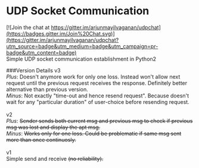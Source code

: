# UDP Socket Communication

[![Join the chat at https://gitter.im/arjunmayilvaganan/udpchat](https://badges.gitter.im/Join%20Chat.svg)](https://gitter.im/arjunmayilvaganan/udpchat?utm_source=badge&utm_medium=badge&utm_campaign=pr-badge&utm_content=badge)
<br/>
Simple UDP socket communication establishment in Python2


###Version Details
v3 <br/>
*Plus*: Doesn't anymore work for only one loss. Instead won't allow next request until the previous request receives the response. Definitely better alternative than previous version.
<br/>
*Minus*: Not exactly "time-out and hence resend request". Because doesn't wait for any "particular duration" of user-choice before resending request.
<br/>
<br/>
v2 <br/>
*Plus*: ~~Sender sends both current msg and previous msg to check if previous msg was lost and display the apt msg.~~
<br/>
*Minus*: ~~Works only for one loss. Could be problematic if same msg sent more than once continuosly.~~
<br/>
<br/>
v1 <br/>
Simple send and receive ~~(no reliability).~~
